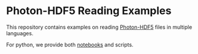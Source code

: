 # Photon-HDF5 Reading Examples

This repository contains examples on reading [Photon-HDF5](http://photon-hdf5.readthedocs.org/) files in multiple languages.

For python, we provide both [notebooks](http://nbviewer.ipython.org/github/Photon-Data/photon_hdf5_reading_examples/blob/master/python/Reading%20%C2%B5s-ALEX%20data%20from%20Photon-HDF5.ipynb) and scripts.

